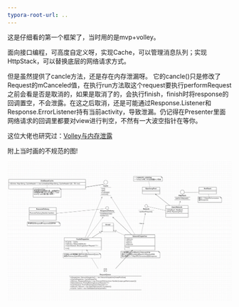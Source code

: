 ```yaml
---
typora-root-url: ..
---
```


这是仔细看的第一个框架了，当时用的是mvp+volley。

面向接口编程，可高度自定义呀，实现Cache，可以管理消息队列；实现HttpStack，可以替换底层的网络请求方式。

但是虽然提供了cancle方法，还是存在内存泄漏呀。
它的cancle()只是修改了Request的mCanceled值，在执行run方法取这个request要执行performRequest之前会看是否是取消的，如果是取消了的，会执行finish，finish时将response的回调置空，不会泄露。在这之后取消，还是可能通过Response.Listener和Response.ErrorListener持有当前activity，导致泄漏。仍记得在Presenter里面网络请求的回调里都要对view进行判空，不然有一大波空指针在等你。

这位大佬也研究过：[Volley与内存泄露](https://www.jianshu.com/p/83fd6efe0703)

附上当时画的不规范的图!

![volley](/images/volley.png)